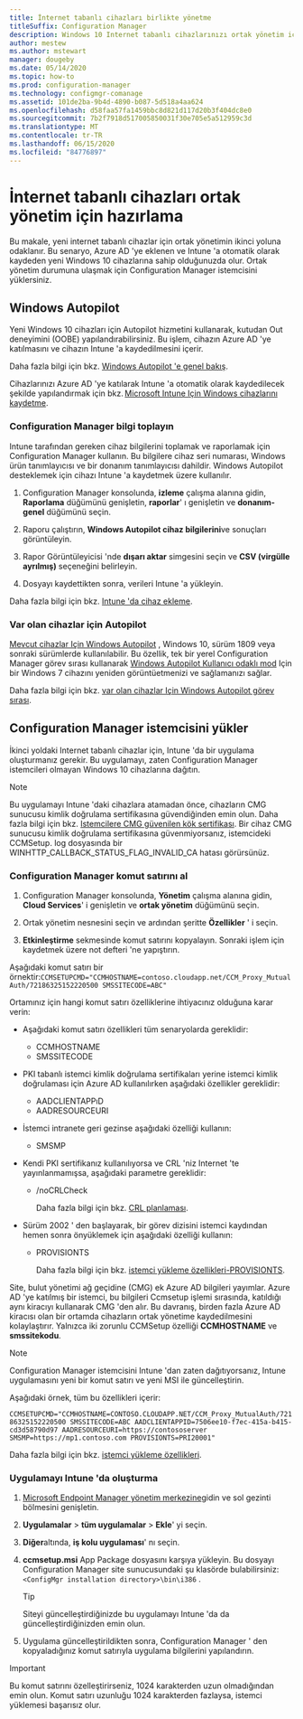 ```yaml
---
title: İnternet tabanlı cihazları birlikte yönetme
titleSuffix: Configuration Manager
description: Windows 10 Internet tabanlı cihazlarınızı ortak yönetim için nasıl hazırlayacağınızı öğrenin.
author: mestew
ms.author: mstewart
manager: dougeby
ms.date: 05/14/2020
ms.topic: how-to
ms.prod: configuration-manager
ms.technology: configmgr-comanage
ms.assetid: 101de2ba-9b4d-4890-b087-5d518a4aa624
ms.openlocfilehash: d58faa57fa1459bbc8d821d117d20b3f404dc8e0
ms.sourcegitcommit: 7b2f7918d517005850031f30e705e5a512959c3d
ms.translationtype: MT
ms.contentlocale: tr-TR
ms.lasthandoff: 06/15/2020
ms.locfileid: "84776897"
---
```

# <a name="how-to-prepare-internet-based-devices-for-co-management"></a>İnternet tabanlı cihazları ortak yönetim için hazırlama

Bu makale, yeni internet tabanlı cihazlar için ortak yönetimin ikinci yoluna odaklanır. Bu senaryo, Azure AD 'ye eklenen ve Intune 'a otomatik olarak kaydeden yeni Windows 10 cihazlarına sahip olduğunuzda olur. Ortak yönetim durumuna ulaşmak için Configuration Manager istemcisini yüklersiniz.  

## <a name="windows-autopilot"></a>Windows Autopilot

Yeni Windows 10 cihazları için Autopilot hizmetini kullanarak, kutudan Out deneyimini (OOBE) yapılandırabilirsiniz. Bu işlem, cihazın Azure AD 'ye katılmasını ve cihazın Intune 'a kaydedilmesini içerir.  

Daha fazla bilgi için bkz. [Windows Autopilot 'e genel bakış](https://docs.microsoft.com/windows/deployment/windows-autopilot/windows-autopilot).

Cihazlarınızı Azure AD 'ye katılarak Intune 'a otomatik olarak kaydedilecek şekilde yapılandırmak için bkz. [Microsoft Intune Için Windows cihazlarını kaydetme](https://docs.microsoft.com/intune/windows-enroll).  

### <a name="gather-information-from-configuration-manager"></a>Configuration Manager bilgi toplayın

Intune tarafından gereken cihaz bilgilerini toplamak ve raporlamak için Configuration Manager kullanın. Bu bilgilere cihaz seri numarası, Windows ürün tanımlayıcısı ve bir donanım tanımlayıcısı dahildir. Windows Autopilot desteklemek için cihazı Intune 'a kaydetmek üzere kullanılır.

1. Configuration Manager konsolunda, **izleme** çalışma alanına gidin, **Raporlama** düğümünü genişletin, **raporlar**' ı genişletin ve **donanım-genel** düğümünü seçin.  

2. Raporu çalıştırın, **Windows Autopilot cihaz bilgilerini**ve sonuçları görüntüleyin.  

3. Rapor Görüntüleyicisi 'nde **dışarı aktar** simgesini seçin ve **CSV (virgülle ayrılmış)** seçeneğini belirleyin.  

4. Dosyayı kaydettikten sonra, verileri Intune 'a yükleyin.  

Daha fazla bilgi için bkz. [Intune 'da cihaz ekleme](https://docs.microsoft.com/intune/enrollment-autopilot#add-devices).

### <a name="autopilot-for-existing-devices"></a>Var olan cihazlar için Autopilot
<!--1358333-->

[Mevcut cihazlar Için Windows Autopilot](https://techcommunity.microsoft.com/t5/Windows-IT-Pro-Blog/New-Windows-Autopilot-capabilities-and-expanded-partner-support/ba-p/260430) , Windows 10, sürüm 1809 veya sonraki sürümlerde kullanılabilir. Bu özellik, tek bir yerel Configuration Manager görev sırası kullanarak [Windows Autopilot Kullanıcı odaklı mod](https://docs.microsoft.com/windows/deployment/windows-autopilot/user-driven) Için bir Windows 7 cihazını yeniden görüntüetmenizi ve sağlamanızı sağlar.

Daha fazla bilgi için bkz. [var olan cihazlar Için Windows Autopilot görev sırası](../osd/deploy-use/windows-autopilot-for-existing-devices.md).

## <a name="install-the-configuration-manager-client"></a>Configuration Manager istemcisini yükler

İkinci yoldaki Internet tabanlı cihazlar için, Intune 'da bir uygulama oluşturmanız gerekir. Bu uygulamayı, zaten Configuration Manager istemcileri olmayan Windows 10 cihazlarına dağıtın.

> [!NOTE]
> Bu uygulamayı Intune 'daki cihazlara atamadan önce, cihazların CMG sunucusu kimlik doğrulama sertifikasına güvendiğinden emin olun. Daha fazla bilgi için bkz. [Istemcilere CMG güvenilen kök sertifikası](../core/clients/manage/cmg/certificates-for-cloud-management-gateway.md#bkmk_cmgroot). Bir cihaz CMG sunucusu kimlik doğrulama sertifikasına güvenmiyorsanız, istemcideki CCMSetup. log dosyasında bir WINHTTP_CALLBACK_STATUS_FLAG_INVALID_CA hatası görürsünüz.

### <a name="get-the-command-line-from-configuration-manager"></a>Configuration Manager komut satırını al

1. Configuration Manager konsolunda, **Yönetim** çalışma alanına gidin, **Cloud Services**' i genişletin ve **ortak yönetim** düğümünü seçin.  

2. Ortak yönetim nesnesini seçin ve ardından şeritte **Özellikler** ' i seçin.  

3. **Etkinleştirme** sekmesinde komut satırını kopyalayın. Sonraki işlem için kaydetmek üzere not defteri 'ne yapıştırın.  

Aşağıdaki komut satırı bir örnektir:`CCMSETUPCMD="CCMHOSTNAME=contoso.cloudapp.net/CCM_Proxy_MutualAuth/72186325152220500 SMSSITECODE=ABC"`

<!--1358215-->
Ortamınız için hangi komut satırı özelliklerine ihtiyacınız olduğuna karar verin:  

- Aşağıdaki komut satırı özellikleri tüm senaryolarda gereklidir:  
  - CCMHOSTNAME  
  - SMSSITECODE  

- PKI tabanlı istemci kimlik doğrulama sertifikaları yerine istemci kimlik doğrulaması için Azure AD kullanılırken aşağıdaki özellikler gereklidir:  
  - AADCLIENTAPPıD  
  - AADRESOURCEURI  

- İstemci intranete geri gezinse aşağıdaki özelliği kullanın:
  - SMSMP  

- Kendi PKI sertifikanız kullanılıyorsa ve CRL 'niz Internet 'te yayınlanmamışsa, aşağıdaki parametre gereklidir:  
  - /noCRLCheck  

    Daha fazla bilgi için bkz. [CRL planlaması](../core/plan-design/security/plan-for-security.md#BKMK_PlanningForCRLs).

- Sürüm 2002 ' den başlayarak, bir görev dizisini istemci kaydından hemen sonra önyüklemek için aşağıdaki özelliği kullanın:
  - PROVISIONTS

    Daha fazla bilgi için bkz. [istemci yükleme özellikleri-PROVISIONTS](../core/clients/deploy/about-client-installation-properties.md#provisionts).

Site, bulut yönetimi ağ geçidine (CMG) ek Azure AD bilgileri yayımlar. Azure AD 'ye katılmış bir istemci, bu bilgileri Ccmsetup işlemi sırasında, katıldığı aynı kiracıyı kullanarak CMG 'den alır. Bu davranış, birden fazla Azure AD kiracısı olan bir ortamda cihazların ortak yönetime kaydedilmesini kolaylaştırır. Yalnızca iki zorunlu CCMSetup özelliği **CCMHOSTNAME** ve **smssitekodu**.<!--3607731-->

> [!NOTE]
> Configuration Manager istemcisini Intune 'dan zaten dağıtıyorsanız, Intune uygulamasını yeni bir komut satırı ve yeni MSI ile güncelleştirin. <!-- SCCMDocs-pr issue 3084 -->

Aşağıdaki örnek, tüm bu özellikleri içerir:

`CCMSETUPCMD="CCMHOSTNAME=CONTOSO.CLOUDAPP.NET/CCM_Proxy_MutualAuth/72186325152220500 SMSSITECODE=ABC AADCLIENTAPPID=7506ee10-f7ec-415a-b415-cd3d58790d97 AADRESOURCEURI=https://contososerver SMSMP=https://mp1.contoso.com PROVISIONTS=PRI20001"`

Daha fazla bilgi için bkz. [istemci yükleme özellikleri](../core/clients/deploy/about-client-installation-properties.md).

### <a name="create-the-app-in-intune"></a>Uygulamayı Intune 'da oluşturma

1. [Microsoft Endpoint Manager yönetim merkezine](https://endpoint.microsoft.com)gidin ve sol gezinti bölmesini genişletin.  

2. **Uygulamalar**  >  **tüm uygulamalar**  >  **Ekle**' yi seçin.  

3. **Diğer**altında, **iş kolu uygulaması**' nı seçin.  

4. **ccmsetup.msi** App Package dosyasını karşıya yükleyin. Bu dosyayı Configuration Manager site sunucusundaki şu klasörde bulabilirsiniz: `<ConfigMgr installation directory>\bin\i386` .  

    > [!Tip]  
    > Siteyi güncelleştirdiğinizde bu uygulamayı Intune 'da da güncelleştirdiğinizden emin olun.  

5. Uygulama güncelleştirildikten sonra, Configuration Manager ' den kopyaladığınız komut satırıyla uygulama bilgilerini yapılandırın.  

> [!IMPORTANT]
> Bu komut satırını özelleştirirseniz, 1024 karakterden uzun olmadığından emin olun. Komut satırı uzunluğu 1024 karakterden fazlaysa, istemci yüklemesi başarısız olur.
